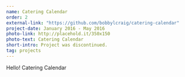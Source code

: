 ```yaml
---
name: Catering Calendar
order: 2
external-link: "https://github.com/bobbylcraig/catering-calendar"
project-date: January 2016 - May 2016
photo-link: http://placehold.it/350x150
photo-text: Catering Calendar
short-intro: Project was discontinued.
tag: projects
---
```


Hello! Catering Calendar
